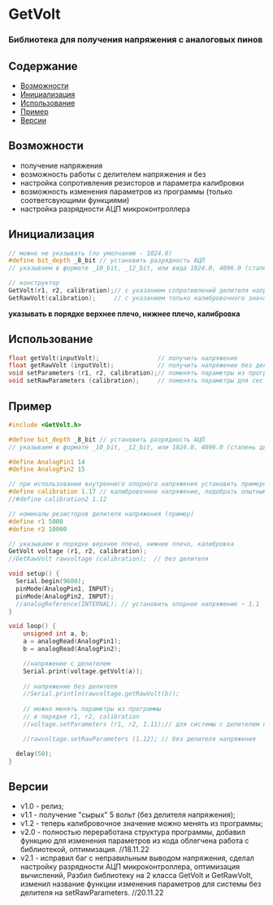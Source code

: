# GetVolt
### Библиотека для получения напряжения с аналоговых пинов

## Содержание
- [Возможности](#capabilities)
- [Инициализация](#init)
- [Использование](#use)
- [Пример](#example)
- [Версии](#versions)

<a id="capabilities"></a>
## Возможности
- получение напряжения
- возможность работы с делителем напряжения и без
- настройка сопротивления резисторов и параметра калибровки
- возможность изменения параметров из программы (только соответсвующими функциями)
- настройка разрядности АЦП микроконтроллера

<a id="init"></a>
## Инициализация
```cpp
// можно не указывать (по умолчанию - 1024.0)
#define bit_depth _8_bit // установить разрядность АЦП
// указываем в формате _10_bit, _12_bit, или вида 1024.0, 4096.0 (стапень двойки)

// конструктор
GetVolt(r1, r2, calibration);// с указанием сопротивлений делителя напряжения и калибровочного значания
GetRawVolt(calibration);     // с указанием только калибровочного значания без делителя напряжения
```
**указывать в порядке верхнее плечо, нижнее плечо, калибровка**

<a id="use"></a>
## Использование
```cpp
float getVolt(inputVolt);                // получить напряжение
float getRawVolt (inputVolt);            // получить напряжение без делителя
void setParameters (r1, r2, calibration);// поменять параметры из программы
void setRawParameters (calibration);	 // поменять параметры для сестемы без делителя напряжения
```

<a id="example"></a>
## Пример
```cpp
#include <GetVolt.h>

#define bit_depth _8_bit // установить разрядность АЦП
// указываем в формате _10_bit, _12_bit, или 1024.0, 4096.0 (стапень двойки)

#define AnalogPin1 14
#define AnalogPin2 15

// при использовании внутреннего опорного напряжения установить примерно равным ему (1.1 вольт)
#define calibration 1.17 // калибровочное напряжение, подобрать опытным путём
//#define calibration2 1.12

// номиналы резисторов делителя напряжения (пример)
#define r1 5000
#define r2 10000

// указываем в порядке верхнее плечо, нижнее плечо, калибровка
GetVolt voltage (r1, r2, calibration);
//GetRawVolt rawvoltage (calibration); 	// без делителя

void setup() {
  Serial.begin(9600);
  pinMode(AnalogPin1, INPUT);
  pinMode(AnalogPin2, INPUT);
  //analogReference(INTERNAL); // установить опорное напряжение ~ 1.1
}

void loop() {
	unsigned int a, b;
	a = analogRead(AnalogPin1);
	b = analogRead(AnalogPin2);

	//напряжение с делителем
	Serial.print(voltage.getVolt(a));
	
	// напряжение без делителя
	//Serial.println(rawvoltage.getRawVolt(b));
	
	// можно менять параметры из программы
	// в порядке r1, r2, calibration
	//voltage.setParameters (r1, r2, 1.11);// для системы с делителем напряжения

	//rawvoltage.setRawParameters (1.12); // без делителя напряжения

  delay(50);
}
```

<a id="versions"></a>
## Версии
- v1.0 - релиз;
- v1.1 - получение "сырых" 5 вольт (без делителя напряжения);
- v1.2 - теперь калибровочное значение можно менять из программы;
- v2.0 - полностью переработана структура программы, добавил функцию для изменения параметров из кода
	облегчена работа с библиотекой, оптимизация. //18.11.22
- v2.1 - исправил баг с неправильным выводом напряжения, сделал настройку разрядности АЦП микроконтроллера, 
		оптимизация вычислений, Разбил библиотеку на 2 класса GetVolt и GetRawVolt, изменил название функции изменения параметров
		для системы без делителя на setRawParameters. //20.11.22 

